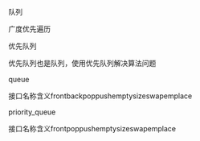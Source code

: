 队列

广度优先遍历

优先队列

优先队列也是队列，使用优先队列解决算法问题


queue

接口名称含义frontbackpoppushemptysizeswapemplace

priority_queue

接口名称含义frontpoppushemptysizeswapemplace
